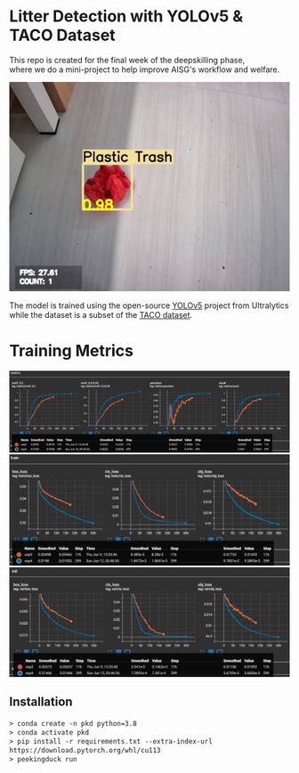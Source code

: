 # Litter Detection with YOLOv5 & TACO Dataset

This repo is created for the final week of the deepskilling phase, <br>
where we do a mini-project to help improve AISG's workflow and welfare. <br>

<img src="./metrics/demo.jpg" />

The model is trained using the open-source [YOLOv5](https://github.com/ultralytics/yolov5) project from Ultralytics while the dataset is a subset of the [TACO dataset](https://github.com/pedropro/TACO).

# Training Metrics
![Metrics](./metrics/metrics.jpg)
![Metrics](./metrics/train_loss.png)
![Metrics](./metrics/val_loss.png)

Installation
------------
```
> conda create -n pkd python=3.8
> conda activate pkd
> pip install -r requirements.txt --extra-index-url https://download.pytorch.org/whl/cu113
> peekingduck run
```
